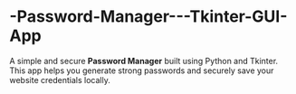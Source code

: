 # -Password-Manager---Tkinter-GUI-App
A simple and secure **Password Manager** built using Python and Tkinter. This app helps you generate strong passwords and securely save your website credentials locally.
